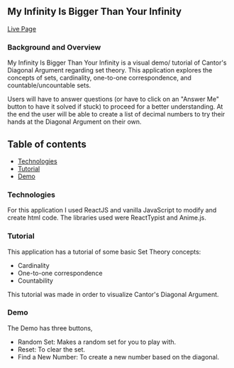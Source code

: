 ## My Infinity Is Bigger Than Your Infinity

[Live Page](https://aldahir15.github.io/MyInfinityIsBiggerThanYours/index.html#/)

### Background and Overview

My Infinity Is Bigger Than Your Infinity is a visual demo/ tutorial of Cantor's Diagonal Argument regarding set theory.
This application explores the concepts of sets, cardinality, one-to-one correspondence, and countable/uncountable sets.

Users will have to answer questions (or have to click on an "Answer Me" button to have it solved if stuck) to proceed for a better understanding. At the end the user will be able to create a list of decimal numbers to try their hands at the Diagonal Argument on their own.

## Table of contents

- [Technologies](#technologies)
- [Tutorial](#tutorial)
- [Demo](#demo)

### Technologies
For this application I used ReactJS and vanilla JavaScript to modify and create html code. The libraries used were ReactTypist and Anime.js.

### Tutorial
This application has a tutorial of some basic Set Theory concepts:
- Cardinality
- One-to-one correspondence
- Countability

This tutorial was made in order to visualize Cantor's Diagonal Argument.

### Demo
The Demo has three buttons, 
- Random Set: Makes a random set for you to play with.
- Reset: To clear the set.
- Find a New Number: To create a new number based on the diagonal.
